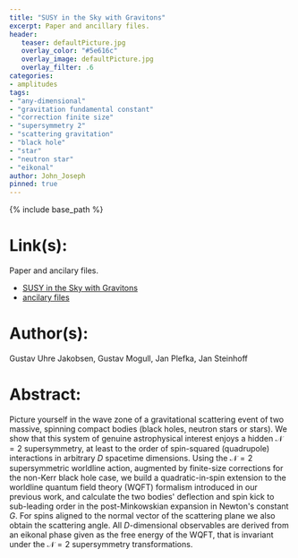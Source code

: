 ```yaml
---
title: "SUSY in the Sky with Gravitons"
excerpt: Paper and ancillary files.
header:
   teaser: defaultPicture.jpg
   overlay_color: "#5e616c"
   overlay_image: defaultPicture.jpg
   overlay_filter: .6
categories:
- amplitudes
tags:
- "any-dimensional"
- "gravitation fundamental constant"
- "correction finite size"
- "supersymmetry 2"
- "scattering gravitation"
- "black hole"
- "star"
- "neutron star"
- "eikonal"
author: John_Joseph
pinned: true
---
```

{% include base_path %}

# Link(s):
Paper and ancilary files.
  * [SUSY in the Sky with Gravitons](https://arxiv.org/abs/2109.04465)
  * [ancilary files](https://arxiv.org/src/2109.04465/anc)

# Author(s):
Gustav Uhre Jakobsen, Gustav Mogull, Jan Plefka, Jan Steinhoff

# Abstract:
Picture yourself in the wave zone of a gravitational scattering event of two massive, spinning compact bodies (black holes, neutron stars or stars). We show that this system of genuine astrophysical interest enjoys a hidden $\mathcal{N}=2$ supersymmetry, at least to the order of spin-squared (quadrupole) interactions in arbitrary $D$ spacetime dimensions. Using the ${\mathcal N}=2$ supersymmetric worldline action, augmented by finite-size corrections for the non-Kerr black hole case, we build a quadratic-in-spin extension to the worldline quantum field theory (WQFT) formalism introduced in our previous work, and calculate the two bodies' deflection and spin kick to sub-leading order in the post-Minkowskian expansion in Newton's constant $G$. For spins aligned to the normal vector of the scattering plane we also obtain the scattering angle. All $D$-dimensional observables are derived from an eikonal phase given as the free energy of the WQFT, that is invariant under the $\mathcal{N}=2$ supersymmetry transformations.